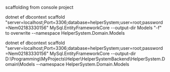 scaffolding from console project

dotnet ef dbcontext scaffold "server=localhost;Port=3306;database=helperSystem;user=root;password=Nem02183330156" MySql.EntityFrameworkCore --output-dir Models
"-f" to overwrite
--namespace HelperSystem.Domain.Models

dotnet ef dbcontext scaffold "server=localhost;Port=3306;database=helperSystem;user=root;password=Nem02183330156" MySql.EntityFrameworkCore --output-dir D:\Programming\MyProjects\Helper\HelperSystemBackend\HelperSystem.Domain\Models --namespace HelperSystem.Domain.Models